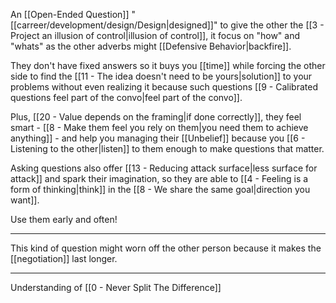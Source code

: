 An [[Open-Ended Question]] "[[carreer/development/design/Design|designed]]" to give the other the [[3 - Project an illusion of control|illusion of control]], it focus on "how" and "whats" as the other adverbs might [[Defensive Behavior|backfire]].

They don't have fixed answers so it buys you [[time]] while forcing the other side to find the [[11 - The idea doesn't need to be yours|solution]] to your problems without even realizing it because such questions [[9 - Calibrated questions feel part of the convo|feel part of the convo]].

Plus, [[20 - Value depends on the framing|if done correctly]], they feel smart - [[8 - Make them feel you rely on them|you need them to achieve anything]] - and help you managing their [[Unbelief]] because you [[6 - Listening to the other|listen]] to them enough to make questions that matter.

Asking questions also offer [[13 - Reducing attack surface|less surface for attack]] and spark their imagination, so they are able to [[4 - Feeling is a form of thinking|think]] in the [[8 - We share the same goal|direction you want]].

Use them early and often!

---

This kind of question might worn off the other person because it makes the [[negotiation]] last longer.

---

Understanding of [[0 - Never Split The Difference]]
